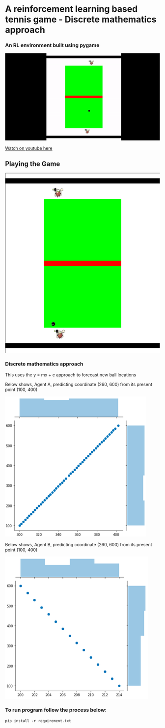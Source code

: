 # A reinforcement learning based tennis game - Discrete mathematics approach

### An RL environment built using pygame


![gif](images/ezgif.com-video-to-gif.gif)



 [Watch on youtube here](https://youtu.be/iUYxZ2tYKHw)


## Playing the Game


![images](images/game.png)


###  Discrete mathematics approach

This uses the y = mx + c approach to forecast new ball locations

Below shows, Agent A, predicting coordinate (260, 600) from its present point (100, 400)


![images](images/tagplotA.png)


Below shows, Agent B, predicting coordinate (260, 600) from its present point (100, 400)


![images](images/tagplotB.png)



### To run program follow the process below:

` pip install -r requirement.txt `
